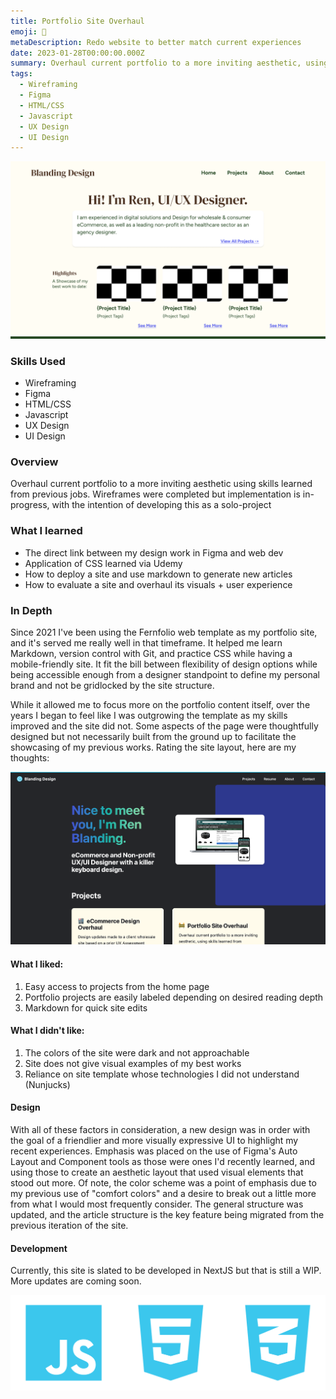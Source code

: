 ```yaml
---
title: Portfolio Site Overhaul
emoji: 🚧
metaDescription: Redo website to better match current experiences
date: 2023-01-28T00:00:00.000Z
summary: Overhaul current portfolio to a more inviting aesthetic, using skills learned from previous projects.
tags:
  - Wireframing
  - Figma
  - HTML/CSS
  - Javascript
  - UX Design
  - UI Design
---
```


![Previous site design, a desktop size screenshot of the homepage](/static/img/desktop-screen.png)

### Skills Used
  - Wireframing
  - Figma
  - HTML/CSS
  - Javascript
  - UX Design
  - UI Design

### Overview

Overhaul current portfolio to a more inviting aesthetic using skills learned from previous jobs. Wireframes were completed but implementation is in-progress, with the intention of developing this as a solo-project

### What I learned

- The direct link between my design work in Figma and web dev
- Application of CSS learned via Udemy
- How to deploy a site and use markdown to generate new articles
- How to evaluate a site and overhaul its visuals + user experience

### In Depth

Since 2021 I've been using the Fernfolio web template as my portfolio site, and it's served me really well in that timeframe. It helped me learn Markdown, version control with Git, and practice CSS while having a mobile-friendly site. It fit the bill between flexibility of design options while being accessible enough from a designer standpoint to define my personal brand and not be gridlocked by the site structure.

While it allowed me to focus more on the portfolio content itself, over the years I began to feel like I was outgrowing the template as my skills improved and the site did not. Some aspects of the page were thoughtfully designed but not necessarily built from the ground up to facilitate the showcasing of my previous works. Rating the site layout, here are my thoughts: 

![Current site design, a desktop size and mobile-sized mockup of the homepage](/static/img/portfolio-screen-old.png)

#### What I liked:
1. Easy access to projects from the home page
2. Portfolio projects are easily labeled depending on desired reading depth
3. Markdown for quick site edits

#### What I didn't like:
1. The colors of the site were dark and not approachable
2. Site does not give visual examples of my best works
3. Reliance on site template whose technologies I did not understand (Nunjucks)

#### Design
With all of these factors in consideration, a new design was in order with the goal of a friendlier and more visually expressive UI to highlight my recent experiences. Emphasis was placed on the use of Figma's Auto Layout and Component tools as those were ones I'd recently learned, and using those to create an aesthetic layout that used visual elements that stood out more. Of note, the color scheme was a point of emphasis due to my previous use of "comfort colors" and a desire to break out a little more from what I would most frequently consider. The general structure was updated, and the article structure is the key feature being migrated from the previous iteration of the site.

#### Development

Currently, this site is slated to be developed in NextJS but that is still a WIP. More updates are coming soon.

![JS, HTML, and CSS Logo](/static/img/web-dev-logos.svg)